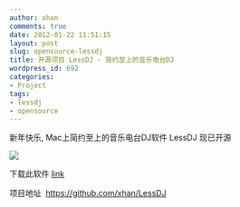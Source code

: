 ```yaml
---
author: xhan
comments: true
date: 2012-01-22 11:51:15
layout: post
slug: opensource-lessdj
title: 开源项目 LessDJ - 简约至上的音乐电台DJ
wordpress_id: 692
categories:
- Project
tags:
- lessdj
- opensource
---
```


新年快乐, Mac上简约至上的音乐电台DJ软件 LessDJ 现已开源

[![](http://ixhan.com/wp-content/uploads/2011/11/Screen-Shot-2011-11-14-at-9.04.10-PM-1024x549.png)](http://ixhan.com/wp-content/uploads/2011/11/Screen-Shot-2011-11-14-at-9.04.10-PM.png)

下载此软件 [link](/project/lessdj/)

项目地址  https://github.com/xhan/LessDJ
